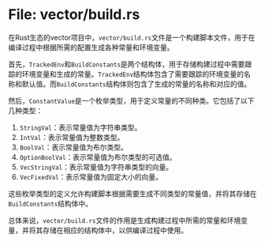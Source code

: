 # File: vector/build.rs

在Rust生态的vector项目中，`vector/build.rs`文件是一个构建脚本文件，用于在编译过程中根据所需的配置生成各种常量和环境变量。

首先，`TrackedEnv`和`BuildConstants`是两个结构体，用于存储构建过程中需要跟踪的环境变量和生成的常量。`TrackedEnv`结构体包含了需要跟踪的环境变量的名称和默认值。而`BuildConstants`结构体则包含了生成的常量的名称和对应的值。

然后，`ConstantValue`是一个枚举类型，用于定义常量的不同种类。它包括了以下几种类型：

1. `StringVal`：表示常量值为字符串类型。
2. `IntVal`：表示常量值为整数类型。
3. `BoolVal`：表示常量值为布尔类型。
4. `OptionBoolVal`：表示常量值为布尔类型的可选值。
5. `VecStringVal`：表示常量值为字符串类型的向量。
6. `VecFixedVal`：表示常量值为固定大小的向量。

这些枚举类型的定义允许构建脚本根据需要生成不同类型的常量值，并将其存储在`BuildConstants`结构体中。

总体来说，`vector/build.rs`文件的作用是生成构建过程中所需的常量和环境变量，并将其存储在相应的结构体中，以供编译过程中使用。

